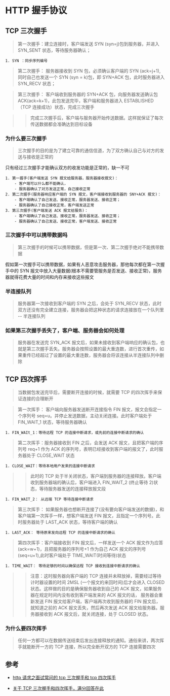 # HTTP 握手协议

## TCP 三次握手

> 第一次握手：建立连接时，客户端发送 SYN (syn=j)包到服务器，并进入 SYN_SENT 状态，等待服务器确认；

    1. SYN ：同步序列编号

> 第二次握手： 服务器接收到 SYN 包，必须确认客户端的 SYN (ack=j+1),同时自己也发送一个 SYN (syn = k)包，即 SYN+ACK 包，此时服务器进入 SYN_RECV 状态；

> 第三次握手： 客户端收到服务器的 SYN+ACK 包，向服务器发送确认包 ACK(ack=k+1)，此包发送完毕，客户端和服务器进入 ESTABLISHED （TCP 连接成功）状态，完成三次握手

> > 完成三次握手后，客户端与服务器开始传送数据。这样就保证了每次传送数据都会准确达到目标设备

### 为什么要三次握手

> 三次握手的目的是为了建立可靠的通信信道，为了双方确认自己与对方的发送与接收是正常的

只有经过三次握手才能确认双方的收发功能是正常的，缺一不可

    1. 第一握手(客户端发送 SYN 报文给服务器，服务器接收报文)：
    	- 客户端可以什么都不能确认，
    	- 服务器确认了对方发送正常，自己接收正常
    2. 第二次握手(服务器响应客户端的 SYN 报文，客户端接收到服务器的 SNY+ACK 报文)：
    	- 客户端确认了自己发送、接收正常，服务器发送、接收正常；
    	- 服务器确认了自己接收正常，客户端发送正常
    3. 第三次握手(客户端发送 ACK 报文给服务)：
    	- 客户端确认了自己发送、接收正常，服务器发送、接收正常；
    	- 服务器确认了自己发送、接收正常，客户端发送、接收正常

### 三次握手中可以携带数据吗

> 第三次握手的时候可以携带数据，但是第一次、第二次握手绝对不能携带数据

假如第一次握手可以携带数据，如果有人恶意攻击服务器，那他每次都在第一次握手中的 SYN 报文中放入大量数据(根本不需要管服务是否发送、接收正常)，服务器就得花费大量的时间和内存来接收这些报文

### 半连接队列

> 服务器第一次接收到客户端的 SYN 之后，会处于 SYN_RECV 状态，此时双方还没有完全建立连接，服务器会把这种状态的请求连接放在一个队列里 -- 半连接队列

### 如果第三次握手丢失了，客户端、服务器会如何处理

> 服务器在发送完 SYN_ACK 报文后，如果未接收到客户端响应的确认包，也就是第三次握手丢失。服务器会按照设置的最大重连数，进行首次重传，如果重传已经超过了设置的最大重连数，服务器会将该连接从半连接队列中删除

## TCP 四次挥手

> 当数据包发送完毕后，需要断开连接的时候，就需要 TCP 的四次挥手来保证连接的合理断开

> 第一次挥手： 客户端向服务器发送断开连接指令 FIN 报文，报文会指定一个序列号 seq=u。并停止发送数据，主动关闭连接。此时客户端处于 FIN_WAIT_1 状态，等待服务器确认

    1. FIN_WAIt_1：等待远程 TCP 的连接中断请求，或先前的连接中断请求的确认

> 第二次挥手：服务器接收到 FIN 之后，会发送 ACK 报文，且把客户端的序列号 req+1 作为 ACK 的序列号，表明已经接收到客户端的报文了，此时服务器处于 CLOSE_WAIT 状态

    1. CLOSE_WAIT：等待本地用户发来的连接中断请求

> > 此时的 TCP 处于半关闭状态，客户端到服务器的连接释放。客户端收到服务器端的确认后，客户端进入 FIN_WAIT_2 (终止等待 2)状态，等待服务器发送的连接释放报文段

    1. FIN_WAIT_2： 从远端 TCP 等待连接中断请求

> 第三次挥手： 如果服务器也想断开连接了(没有要向客户端发送的数据)，和客户端第一次挥手一样，想客户端发送 FIN 报文，且指定一个序列号。此时服务器处于 LAST_ACK 状态，等待客户端的确认

    1. LAST_ACK： 等待原来发向远程 TCP 的连接中断请求的确认

> 第四次挥手：客户端接收到 FIN 报文后，一样发送一个 ACK 报文作为应答 (ack=w+1)，且把服务器的序列号+1 作为自己 ACK 报文的序列号(seq=u+1),此时客户端处于 TIME_WAIT(时间等待)状态

    1. TIME_WAIT： 等待足够的时间以确保远程 TCP 接收到连接中断请求的确认

> > 注意：这时服务器向客户端的 TCP 连接并未释放掉，需要经过等待计时器设置的时间 2MSL (一个报文的来回时间)后才会进入 CLOSED 状态。这样做的目的是确保服务器收到自己的 ACK 报文，如果服务器在规定时间内没有收到客户端发来的 ACK 报文的话， 服务器会重新发送 FIN 报文给客户端，客户端再次收到服务器的 FIN 报文后，就知道之前的 ACK 报文丢失，然后再次发送 ACK 报文给服务器。服务器接收到 ACK 报文后，就关闭连接，处于 CLOSED 状态。

### 为什么要四次挥手

> 任何一方都可以在数据传送结束后发出连接释放的通知。通俗来讲，两次挥手就能断开一方的 TCP 连接，所以完全断开双方的 TCP 连接需要四次

## 参考

- [http 请求之面试常问的 tcp 三次握手和 tcp 四次挥手](https://www.jianshu.com/p/23c76a127e2d)

- [关于 TCP 三次握手和四次挥手，满分回答在此](https://segmentfault.com/a/1190000039165592)
